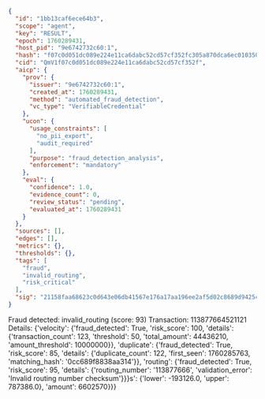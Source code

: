 ```json
{
  "id": "1bb13caf6ece64b3",
  "scope": "agent",
  "key": "RESULT",
  "epoch": 1760289431,
  "host_pid": "9e6742732c60:1",
  "hash": "f07c0d051dc089e224e11ca6dabc52cd57cf352fc305a870dca6ec010350db8e",
  "cid": "QmV1f07c0d051dc089e224e11ca6dabc52cd57cf352f",
  "aicp": {
    "prov": {
      "issuer": "9e6742732c60:1",
      "created_at": 1760289431,
      "method": "automated_fraud_detection",
      "vc_type": "VerifiableCredential"
    },
    "ucon": {
      "usage_constraints": [
        "no_pii_export",
        "audit_required"
      ],
      "purpose": "fraud_detection_analysis",
      "enforcement": "mandatory"
    },
    "eval": {
      "confidence": 1.0,
      "evidence_count": 0,
      "review_status": "pending",
      "evaluated_at": 1760289431
    }
  },
  "sources": [],
  "edges": [],
  "metrics": {},
  "thresholds": {},
  "tags": [
    "fraud",
    "invalid_routing",
    "risk_critical"
  ],
  "sig": "21158faa68623c0d643e06db41567e176a17aa196ee2af5d02c8689d9425400b"
}
```

Fraud detected: invalid_routing (score: 93)
Transaction: 113877664521121
Details: {'velocity': {'fraud_detected': True, 'risk_score': 100, 'details': {'transaction_count': 123, 'threshold': 50, 'total_amount': 44436210, 'amount_threshold': 10000000}}, 'duplicate': {'fraud_detected': True, 'risk_score': 85, 'details': {'duplicate_count': 122, 'first_seen': 1760285763, 'matching_hash': '0cc689f8838aa314'}}, 'routing': {'fraud_detected': True, 'risk_score': 95, 'details': {'routing_number': '113877666', 'validation_error': 'Invalid routing number checksum'}}}s': {'lower': -193126.0, 'upper': 787386.0}, 'amount': 6602570}}}